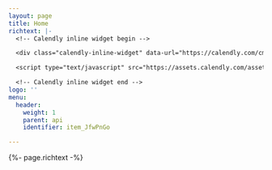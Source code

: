 ```yaml
---
layout: page
title: Home
richtext: |-
  <!-- Calendly inline widget begin -->

  <div class="calendly-inline-widget" data-url="https://calendly.com/cmdbrew" style="min-width:320px;height:630px;"></div>

  <script type="text/javascript" src="https://assets.calendly.com/assets/external/widget.js"></script>

  <!-- Calendly inline widget end -->
logo: ''
menu:
  header:
    weight: 1
    parent: api
    identifier: item_JfwPnGo

---
```

{%- page.richtext -%}